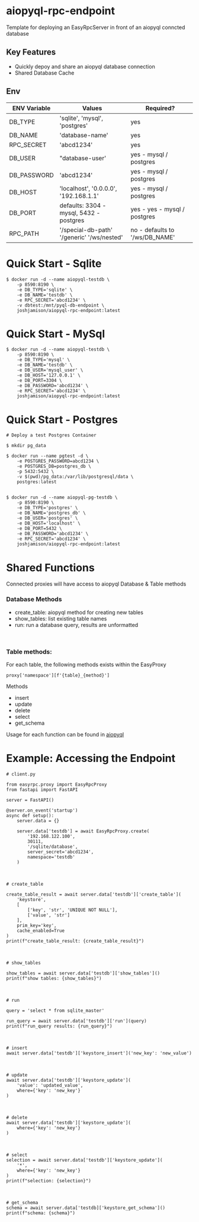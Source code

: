 # aiopyql-rpc-endpoint
Template for deploying an EasyRpcServer in front of an aiopyql conncted database

## Key Features
- Quickly depoy and share an aiopyql database connection 
- Shared Database Cache

## Env
| ENV Variable | Values | Required? |
|--------------|--------|-----------|
| DB_TYPE | 'sqlite', 'mysql', 'postgres' | yes |
| DB_NAME | 'database-name' | yes |
| RPC_SECRET | 'abcd1234' | yes |
| DB_USER | "database-user' | yes - mysql / postgres |
| DB_PASSWORD | 'abcd1234' | yes - mysql / postgres |
| DB_HOST | 'localhost', '0.0.0.0', '192.168.1.1' | yes - mysql / postgres |
| DB_PORT | defaults: 3304 - mysql, 5432 - postgres | yes - yes - mysql / postgres |
| RPC_PATH | '/special-db-path' '/generic' '/ws/nested' | no - defaults to '/ws/DB_NAME' |

# Quick Start - Sqlite

    $ docker run -d --name aiopyql-testdb \
        -p 8590:8190 \
        -e DB_TYPE='sqlite' \
        -e DB_NAME='testdb' \
        -e RPC_SECRET='abcd1234' \
        -v dbtest:/mnt/pyql-db-endpoint \
        joshjamison/aiopyql-rpc-endpoint:latest

# Quick Start - MySql

    $ docker run -d --name aiopyql-testdb \
        -p 8590:8190 \
        -e DB_TYPE='mysql' \
        -e DB_NAME='testdb' \
        -e DB_USER='mysql_user' \
        -e DB_HOST='127.0.0.1' \ 
        -e DB_PORT=3304 \
        -e DB_PASSWORD='abcd1234' \
        -e RPC_SECRET='abcd1234' \
        joshjamison/aiopyql-rpc-endpoint:latest

# Quick Start - Postgres

    # Deploy a test Postgres Container

    $ mkdir pg_data

    $ docker run --name pgtest -d \ 
        -e POSTGRES_PASSWORD=abcd1234 \
        -e POSTGRES_DB=postgres_db \
        -p 5432:5432 \
        -v $(pwd)/pg_data:/var/lib/postgresql/data \
        postgres:latest


    $ docker run -d --name aiopyql-pg-testdb \
        -p 8590:8190 \
        -e DB_TYPE='postgres' \
        -e DB_NAME='postgres_db' \
        -e DB_USER='postgres' \
        -e DB_HOST='localhost' \
        -e DB_PORT=5432 \
        -e DB_PASSWORD='abcd1234' \
        -e RPC_SECRET='abcd1234' \
        joshjamison/aiopyql-rpc-endpoint:latest

# Shared Functions
Connected proxies will have access to aiopyql Database & Table methods

### Database Methods
- create_table: aiopyql method for creating new tables
- show_tables: list existing table names
- run: run a database query, results are unformatted

<br>

### Table methods: <br>

For each table, the following methods exists within the EasyProxy 

    proxy['namespace'][f'{table}_{method}']

Methods
- insert 
- update 
- delete
- select
- get_schema

Usage for each function can be found in [aiopyql](https://github.com/codemation/aiopyql)


# Example: Accessing the Endpoint

    # client.py

    from easyrpc.proxy import EasyRpcProxy
    from fastapi import FastAPI

    server = FastAPI()

    @server.on_event('startup')
    async def setup():
        server.data = {}

        server.data['testdb'] = await EasyRpcProxy.create(
            '192.168.122.100', 
            30111, 
            '/sqlite/database', 
            server_secret='abcd1234',
            namespace='testdb'
        )
<br>

    # create_table

    create_table_result = await server.data['testdb']['create_table'](
        'keystore',
        [
            ['key', 'str', 'UNIQUE NOT NULL'],
            ['value', 'str']
        ],
        prim_key='key',
        cache_enabled=True
    )
    print(f"create_table_result: {create_table_result}")
<br>

    # show_tables

    show_tables = await server.data['testdb']['show_tables']()
    print(f"show tables: {show_tables}")
<br>

    # run

    query = 'select * from sqlite_master'

    run_query = await server.data['testdb']['run'](query)
    print(f"run_query results: {run_query}")
<br>

    # insert
    await server.data['testdb']['keystore_insert']('new_key': 'new_value')
<br>

    # update
    await server.data['testdb']['keystore_update'](
        'value': 'updated_value', 
        where={'key': 'new_key'}
    )
<br>

    # delete
    await server.data['testdb']['keystore_update']( 
        where={'key': 'new_key'}
    )
<br>

    # select
    selection = await server.data['testdb']['keystore_update']( 
        '*',
        where={'key': 'new_key'}
    )
    print(f"selection: {selection}")
<br>

    # get_schema
    schema = await server.data['testdb]['keystore_get_schema']()
    print(f"schema: {schema}")



